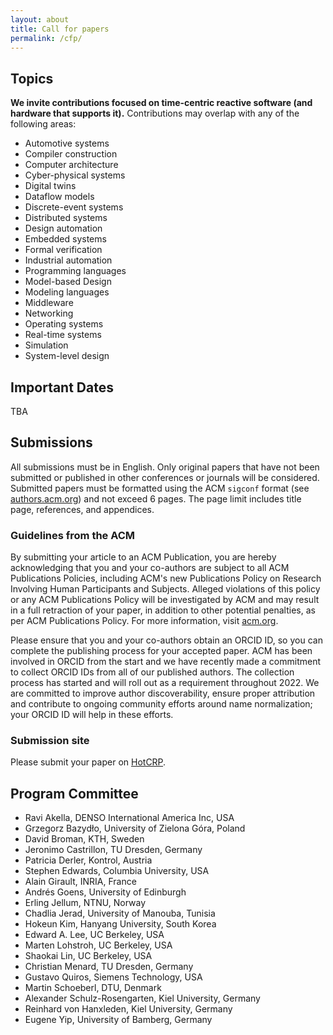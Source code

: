 ```yaml
---
layout: about
title: Call for papers
permalink: /cfp/
---
```


## Topics
**We invite contributions focused on time-centric reactive software (and hardware that supports it).** Contributions may overlap with any of the following areas:

- Automotive systems
- Compiler construction
- Computer architecture
- Cyber-physical systems
- Digital twins
- Dataflow models
- Discrete-event systems
- Distributed systems
- Design automation
- Embedded systems
- Formal verification
- Industrial automation
- Programming languages
- Model-based Design
- Modeling languages
- Middleware
- Networking
- Operating systems
- Real-time systems
- Simulation
- System-level design

## Important Dates
TBA

## Submissions
All submissions must be in English. Only original papers that have not been submitted or published in other conferences or journals will be considered. Submitted papers must be formatted using the ACM `sigconf` format (see [authors.acm.org](https://authors.acm.org/proceedings/production-information/preparing-your-article-with-latex)) and not exceed 6 pages. The page limit includes title page, references, and appendices.

### Guidelines from the ACM

By submitting your article to an ACM Publication, you are hereby acknowledging that you and your co-authors are subject to all ACM Publications Policies, including ACM's new Publications Policy on Research Involving Human Participants and Subjects. Alleged violations of this policy or any ACM Publications Policy will be investigated by ACM and may result in a full retraction of your paper, in addition to other potential penalties, as per ACM Publications Policy. For more information, visit [acm.org](https://www.acm.org/publications/policies/research-involving-human-participants-and-subjects).

Please ensure that you and your co-authors obtain an ORCID ID, so you can complete the publishing process for your accepted paper. ACM has been involved in ORCID from the start and we have recently made a commitment to collect ORCID IDs from all of our published authors. The collection process has started and will roll out as a requirement throughout 2022. We are committed to improve author discoverability, ensure proper attribution and contribute to ongoing community efforts around name normalization; your ORCID ID will help in these efforts.


### Submission site

Please submit your paper on [HotCRP](https://tcrs23.hotcrp.com).

## Program Committee
- Ravi Akella, DENSO International America Inc, USA
- Grzegorz Bazydło, University of Zielona Góra, Poland
- David Broman, KTH, Sweden
- Jeronimo Castrillon, TU Dresden, Germany
- Patricia Derler, Kontrol, Austria
- Stephen Edwards, Columbia University, USA
- Alain Girault, INRIA, France
- Andrés Goens, University of Edinburgh
- Erling Jellum, NTNU, Norway
- Chadlia Jerad, University of Manouba, Tunisia
- Hokeun Kim, Hanyang University, South Korea
- Edward A. Lee, UC Berkeley, USA
- Marten Lohstroh, UC Berkeley, USA
- Shaokai Lin, UC Berkeley, USA
- Christian Menard, TU Dresden, Germany
- Gustavo Quiros, Siemens Technology, USA
- Martin Schoeberl, DTU, Denmark
- Alexander Schulz-Rosengarten, Kiel University, Germany
- Reinhard von Hanxleden, Kiel University, Germany
- Eugene Yip, University of Bamberg, Germany
